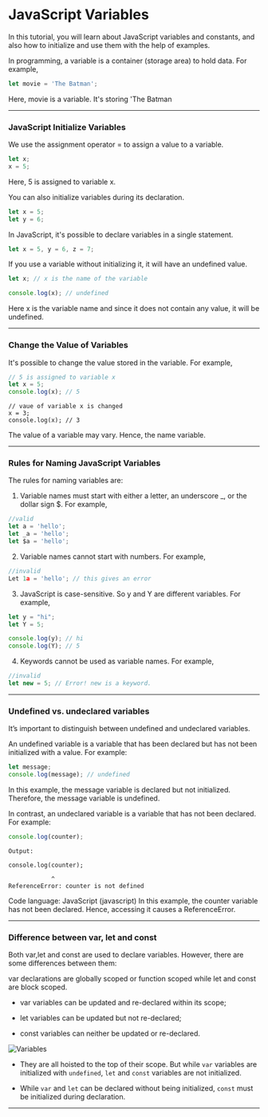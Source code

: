# JavaScript Variables
In this tutorial, you will learn about JavaScript variables and constants, and also how to initialize and use them with the help of examples.

In programming, a variable is a container (storage area) to hold data. For example,

```js
let movie = 'The Batman';
```
Here, movie is a variable. It's storing 'The Batman

***
### JavaScript Initialize Variables
We use the assignment operator = to assign a value to a variable.

```js
let x;
x = 5;
```

Here, 5 is assigned to variable x.

You can also initialize variables during its declaration.

```js
let x = 5;
let y = 6;
```

In JavaScript, it's possible to declare variables in a single statement.

```js
let x = 5, y = 6, z = 7;
```

If you use a variable without initializing it, it will have an undefined value.

```js
let x; // x is the name of the variable

console.log(x); // undefined
```

Here x is the variable name and since it does not contain any value, it will be undefined.

***

### Change the Value of Variables
It's possible to change the value stored in the variable. For example,

```js
// 5 is assigned to variable x
let x = 5; 
console.log(x); // 5
```
```
// vaue of variable x is changed
x = 3; 
console.log(x); // 3
```

The value of a variable may vary. Hence, the name variable.

***

### Rules for Naming JavaScript Variables
The rules for naming variables are:

1. Variable names must start with either a letter, an underscore _, or the dollar sign $. For example,

```js
//valid
let a = 'hello';
let _a = 'hello';
let $a = 'hello';
```

2. Variable names cannot start with numbers. For example,

```js
//invalid
Let 1a = 'hello'; // this gives an error
```

3. JavaScript is case-sensitive. So y and Y are different variables. For example,

```js
let y = "hi";
let Y = 5;

console.log(y); // hi
console.log(Y); // 5
```

4. Keywords cannot be used as variable names. For example,

```js
//invalid
let new = 5; // Error! new is a keyword.
```

***

### Undefined vs. undeclared variables
It’s important to distinguish between undefined and undeclared variables.

An undefined variable is a variable that has been declared but has not been initialized with a value. For example:

```js
let message;
console.log(message); // undefined
```

In this example, the message variable is declared but not initialized. Therefore, the message variable is undefined.

In contrast, an undeclared variable is a variable that has not been declared. For example:

```js
console.log(counter);
```
```
Output:

console.log(counter);

            ^
ReferenceError: counter is not defined
```
Code language: JavaScript (javascript)
In this example, the counter variable has not been declared. Hence, accessing it causes a ReferenceError.

***

### Difference between var, let and const
Both var,let and const are used to declare variables. However, there are some differences between them:

var declarations are globally scoped or function scoped while let and const are block scoped. 

* var variables can be updated and re-declared within its scope; 

* let variables can be updated but not re-declared; 

* const variables can neither be updated or re-declared. 

![Variables][variables]

[variables]:https://i.imgur.com/HYO9xE2.png


* They are all hoisted to the top of their scope. But while `var` variables are initialized with `undefined`, `let` and `const` variables are not initialized.

* While `var` and `let` can be declared without being initialized, `const` must be initialized during declaration.

***
